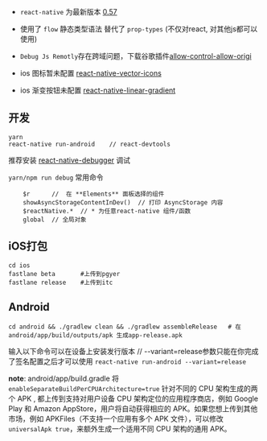 

- `react-native` 为最新版本 [0.57](https://reactnative.cn/docs/tutorial.html)

- 使用了 `flow` 静态类型语法 替代了 `prop-types` (不仅对react, 对其他js都可以使用)

- `Debug Js Remotly`存在跨域问题，下载谷歌插件[allow-control-allow-origi](https://chrome.google.com/webstore/detail/allow-control-allow-origi/nlfbmbojpeacfghkpbjhddihlkkiljbi?hl=en)


- ios 图标暂未配置 [react-native-vector-icons](https://github.com/oblador/react-native-vector-icons#ios)
- ios 渐变按钮未配置 [react-native-linear-gradient](https://github.com/react-native-community/react-native-linear-gradient)


## 开发
   
    yarn
    react-native run-android    // react-devtools

    
推荐安装 [react-native-debugger](https://github.com/jhen0409/react-native-debugger) 调试

`yarn/npm run debug` 常用命令
```
    $r      //  在 **Elements** 面板选择的组件
    showAsyncStorageContentInDev()  // 打印 AsyncStorage 内容
    $reactNative.*  // * 为任意react-native 组件/函数
    global  // 全局对象
```

## iOS打包

    cd ios
    fastlane beta       #上传到pgyer
    fastlane release    #上传到itc

## Android

    cd android && ./gradlew clean && ./gradlew assembleRelease   # 在android/app/build/outputs/apk 生成app-release.apk


输入以下命令可以在设备上安装发行版本 // --variant=release参数只能在你完成了签名配置之后才可以使用
`react-native run-android --variant=release`

**note**: android/app/build.gradle 将 `enableSeparateBuildPerCPUArchitecture=true` 针对不同的 CPU 架构生成的两个 APK , 都上传到支持对用户设备 CPU 架构定位的应用程序商店，例如 Google Play 和 Amazon AppStore，用户将自动获得相应的 APK。如果您想上传到其他市场，例如 APKFiles（不支持一个应用有多个 APK 文件），可以修改`universalApk true`，来额外生成一个适用不同 CPU 架构的通用 APK。